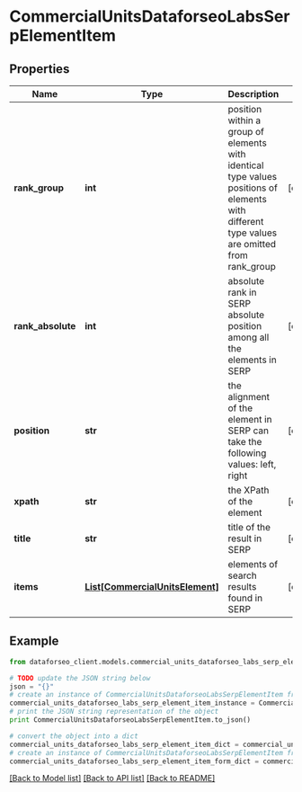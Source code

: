 # CommercialUnitsDataforseoLabsSerpElementItem


## Properties

Name | Type | Description | Notes
------------ | ------------- | ------------- | -------------
**rank_group** | **int** | position within a group of elements with identical type values positions of elements with different type values are omitted from rank_group | [optional] 
**rank_absolute** | **int** | absolute rank in SERP absolute position among all the elements in SERP | [optional] 
**position** | **str** | the alignment of the element in SERP can take the following values: left, right | [optional] 
**xpath** | **str** | the XPath of the element | [optional] 
**title** | **str** | title of the result in SERP | [optional] 
**items** | [**List[CommercialUnitsElement]**](CommercialUnitsElement.md) | elements of search results found in SERP | [optional] 

## Example

```python
from dataforseo_client.models.commercial_units_dataforseo_labs_serp_element_item import CommercialUnitsDataforseoLabsSerpElementItem

# TODO update the JSON string below
json = "{}"
# create an instance of CommercialUnitsDataforseoLabsSerpElementItem from a JSON string
commercial_units_dataforseo_labs_serp_element_item_instance = CommercialUnitsDataforseoLabsSerpElementItem.from_json(json)
# print the JSON string representation of the object
print CommercialUnitsDataforseoLabsSerpElementItem.to_json()

# convert the object into a dict
commercial_units_dataforseo_labs_serp_element_item_dict = commercial_units_dataforseo_labs_serp_element_item_instance.to_dict()
# create an instance of CommercialUnitsDataforseoLabsSerpElementItem from a dict
commercial_units_dataforseo_labs_serp_element_item_form_dict = commercial_units_dataforseo_labs_serp_element_item.from_dict(commercial_units_dataforseo_labs_serp_element_item_dict)
```
[[Back to Model list]](../README.md#documentation-for-models) [[Back to API list]](../README.md#documentation-for-api-endpoints) [[Back to README]](../README.md)


